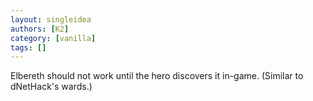 ```yaml
---
layout: singleidea
authors: [K2]
category: [vanilla]
tags: []
---
```

Elbereth should not work until the hero discovers it in-game. (Similar to dNetHack's wards.)
